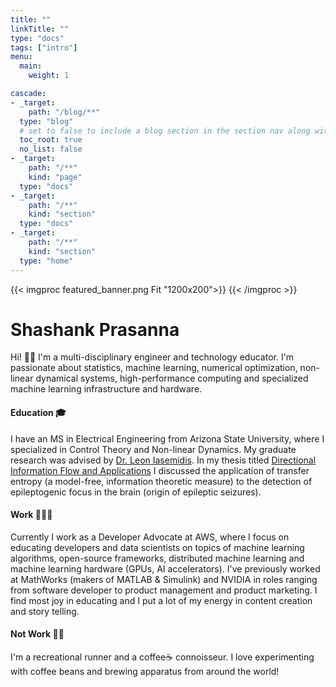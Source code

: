 ```yaml
---
title: ""
linkTitle: ""
type: "docs"
tags: ["intro"]
menu:
  main:
    weight: 1

cascade:
- _target:
    path: "/blog/**"
  type: "blog"
  # set to false to include a blog section in the section nav along with docs
  toc_root: true
  no_list: false
- _target:
    path: "/**"
    kind: "page"
  type: "docs"
- _target:
    path: "/**"
    kind: "section"
  type: "docs"
- _target:
    path: "/**"
    kind: "section"
  type: "home"
---
```


{{< imgproc featured_banner.png Fit "1200x200">}}
{{< /imgproc >}}


# Shashank Prasanna

Hi! 👋🏽  I'm a multi-disciplinary engineer and technology educator. I'm passionate about statistics, machine learning, numerical optimization, non-linear dynamical systems, high-performance computing and specialized machine learning infrastructure and hardware.

#### Education 🎓
I have an MS in Electrical Engineering from Arizona State University, where I specialized in Control Theory and Non-linear Dynamics. My graduate research was advised by [Dr. Leon Iasemidis](https://search.asu.edu/profile/307530). In my thesis titled [Directional Information Flow and Applications](https://keep.lib.asu.edu/items/150108) I discussed the application of transfer entropy (a model-free, information theoretic measure) to the detection of epileptogenic focus in the brain (origin of epileptic seizures).
 
#### Work 👨🏽‍💻
Currently I work as a Developer Advocate at AWS, where I focus on educating developers and data scientists on topics of machine learning algorithms, open-source frameworks, distributed machine learning and machine learning hardware (GPUs, AI accelerators). I've previously worked at MathWorks (makers of MATLAB & Simulink) and NVIDIA in roles ranging from software developer to product management and product marketing. I find most joy in educating and I put a lot of my energy in content creation and story telling.

#### Not Work 🏃🏽
I'm a recreational runner and a coffee☕️ connoisseur. I love experimenting with coffee beans and brewing apparatus from around the world!

 



